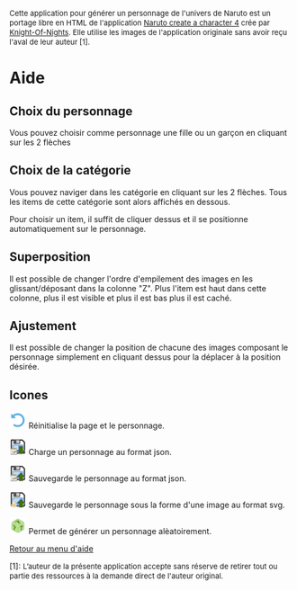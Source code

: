 
<font size="2">Cette application pour générer un personnage de l'univers de Naruto est un portage libre en HTML de l'application [Naruto create a character 4](https://www.newgrounds.com/portal/view/473226) crée par [Knight-Of-Nights](https://knight-of-nights.newgrounds.com). Elle utilise les images de l'application originale sans avoir reçu l'aval de leur auteur [1].</font> 

# Aide

## Choix du personnage

Vous pouvez choisir comme personnage une fille ou un garçon en cliquant sur les 2 flèches

## Choix de la catégorie

Vous pouvez naviger dans les catégorie en cliquant sur les 2 flèches. Tous les items de cette catégorie sont alors affichés en dessous. 

Pour choisir un item, il suffit de cliquer dessus et il se positionne automatiquement sur le personnage.

## Superposition

Il est possible de changer l'ordre d'empilement des images en les glissant/déposant dans la colonne "Z". Plus l'item est haut dans cette colonne, plus il est visible et plus il est bas plus il est caché.

## Ajustement

Il est possible de changer la position de chacune des images composant le personnage simplement en cliquant dessus pour la déplacer à la position désirée. 

## Icones

<img src="../images/ui/reset.png" height="30px" width="30px"/> Réinitialise la page et le personnage.

<img src="../images/ui/load-json.png" height="30px" width="30px"/> Charge un personnage au format json.

<img src="../images/ui/save-json.png" height="30px" width="30px"/> Sauvegarde le personnage au format json.

<img src="../images/ui/save-svg.png" height="30px" width="30px"/> Sauvegarde le personnage sous la forme d'une image au format svg.

<img src="../images/ui/random.png" height="30px" width="30px"/> Permet de générer un personnage alèatoirement.

[Retour au menu d'aide](https://github.com/conaruto/conaruto.github.io/wiki/help)

[1]: <font size="2">L’auteur de la présente application accepte sans réserve de retirer tout ou partie des ressources à la demande direct de l'auteur original.</font> 